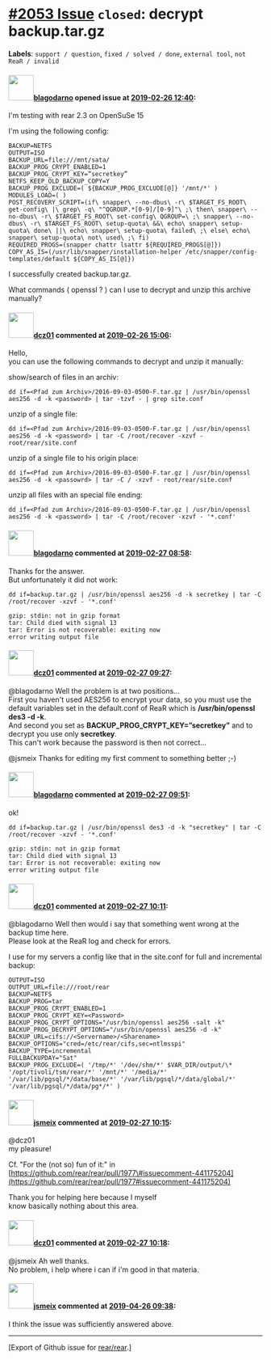 [\#2053 Issue](https://github.com/rear/rear/issues/2053) `closed`: decrypt backup.tar.gz
========================================================================================

**Labels**: `support / question`, `fixed / solved / done`,
`external tool`, `not ReaR / invalid`

#### <img src="https://avatars.githubusercontent.com/u/20791244?v=4" width="50">[blagodarno](https://github.com/blagodarno) opened issue at [2019-02-26 12:40](https://github.com/rear/rear/issues/2053):

I'm testing with rear 2.3 on OpenSuSe 15

I'm using the following config:

    BACKUP=NETFS
    OUTPUT=ISO
    BACKUP_URL=file:///mnt/sata/
    BACKUP_PROG_CRYPT_ENABLED=1 
    BACKUP_PROG_CRYPT_KEY=”secretkey”
    NETFS_KEEP_OLD_BACKUP_COPY=Y
    BACKUP_PROG_EXCLUDE=( ${BACKUP_PROG_EXCLUDE[@]} '/mnt/*' ) 
    MODULES_LOAD=( )                                                                                                       
    POST_RECOVERY_SCRIPT=(if\ snapper\ --no-dbus\ -r\ $TARGET_FS_ROOT\ get-config\ |\ grep\ -q\ "^QGROUP.*[0-9]/[0-9]"\ ;\ then\ snapper\ --no-dbus\ -r\ $TARGET_FS_ROOT\ set-config\ QGROUP=\ ;\ snapper\ --no-dbus\ -r\ $TARGET_FS_ROOT\ setup-quota\ &&\ echo\ snapper\ setup-quota\ done\ ||\ echo\ snapper\ setup-quota\ failed\ ;\ else\ echo\ snapper\ setup-quota\ not\ used\ ;\ fi)                                                                                                    
    REQUIRED_PROGS=(snapper chattr lsattr ${REQUIRED_PROGS[@]})                                                            
    COPY_AS_IS=(/usr/lib/snapper/installation-helper /etc/snapper/config-templates/default ${COPY_AS_IS[@]})               

I successfully created backup.tar.gz.

What commands ( openssl ? ) can I use to decrypt and unzip this archive
manually?

#### <img src="https://avatars.githubusercontent.com/u/20817288?v=4" width="50">[dcz01](https://github.com/dcz01) commented at [2019-02-26 15:06](https://github.com/rear/rear/issues/2053#issuecomment-467473767):

Hello,  
you can use the following commands to decrypt and unzip it manually:

show/search of files in an archiv:

    dd if=<Pfad zum Archiv>/2016-09-03-0500-F.tar.gz | /usr/bin/openssl aes256 -d -k <password> | tar -tzvf - | grep site.conf

unzip of a single file:

    dd if=<Pfad zum Archiv>/2016-09-03-0500-F.tar.gz | /usr/bin/openssl aes256 -d -k <password> | tar -C /root/recover -xzvf - root/rear/site.conf

unzip of a single file to his origin place:

    dd if=<Pfad zum Archiv>/2016-09-03-0500-F.tar.gz | /usr/bin/openssl aes256 -d -k <passowrd> | tar -C / -xzvf - root/rear/site.conf

unzip all files with an special file ending:

    dd if=<Pfad zum Archiv>/2016-09-03-0500-F.tar.gz | /usr/bin/openssl aes256 -d -k <password> | tar -C /root/recover -xzvf - '*.conf'

#### <img src="https://avatars.githubusercontent.com/u/20791244?v=4" width="50">[blagodarno](https://github.com/blagodarno) commented at [2019-02-27 08:58](https://github.com/rear/rear/issues/2053#issuecomment-467779174):

Thanks for the answer.  
But unfortunately it did not work:

    dd if=backup.tar.gz | /usr/bin/openssl aes256 -d -k secretkey | tar -C /root/recover -xzvf - '*.conf'

    gzip: stdin: not in gzip format
    tar: Child died with signal 13
    tar: Error is not recoverable: exiting now
    error writing output file

#### <img src="https://avatars.githubusercontent.com/u/20817288?v=4" width="50">[dcz01](https://github.com/dcz01) commented at [2019-02-27 09:27](https://github.com/rear/rear/issues/2053#issuecomment-467788981):

@blagodarno Well the problem is at two positions...  
First you haven't used AES256 to encrypt your data, so you must use the
default variables set in the default.conf of ReaR which is
**/usr/bin/openssl des3 -d -k**.  
And second you set as **BACKUP\_PROG\_CRYPT\_KEY=”secretkey”** and to
decrypt you use only **secretkey**.  
This can't work because the password is then not correct...

@jsmeix Thanks for editing my first comment to something better ;-)

#### <img src="https://avatars.githubusercontent.com/u/20791244?v=4" width="50">[blagodarno](https://github.com/blagodarno) commented at [2019-02-27 09:51](https://github.com/rear/rear/issues/2053#issuecomment-467797002):

ok!

    dd if=backup.tar.gz | /usr/bin/openssl des3 -d -k "secretkey" | tar -C /root/recover -xzvf - '*.conf'

    gzip: stdin: not in gzip format
    tar: Child died with signal 13
    tar: Error is not recoverable: exiting now
    error writing output file

#### <img src="https://avatars.githubusercontent.com/u/20817288?v=4" width="50">[dcz01](https://github.com/dcz01) commented at [2019-02-27 10:11](https://github.com/rear/rear/issues/2053#issuecomment-467803953):

@blagodarno Well then would i say that something went wrong at the
backup time here.  
Please look at the ReaR log and check for errors.

I use for my servers a config like that in the site.conf for full and
incremental backup:

    OUTPUT=ISO
    OUTPUT_URL=file:///root/rear
    BACKUP=NETFS
    BACKUP_PROG=tar
    BACKUP_PROG_CRYPT_ENABLED=1
    BACKUP_PROG_CRYPT_KEY=<Password>
    BACKUP_PROG_CRYPT_OPTIONS="/usr/bin/openssl aes256 -salt -k"
    BACKUP_PROG_DECRYPT_OPTIONS="/usr/bin/openssl aes256 -d -k"
    BACKUP_URL=cifs://<Servername>/<Sharename>
    BACKUP_OPTIONS="cred=/etc/rear/cifs,sec=ntlmsspi"
    BACKUP_TYPE=incremental
    FULLBACKUPDAY="Sat"
    BACKUP_PROG_EXCLUDE=( '/tmp/*' '/dev/shm/*' $VAR_DIR/output/\* '/opt/tivoli/tsm/rear/*' '/mnt/*' '/media/*' '/var/lib/pgsql/*/data/base/*' '/var/lib/pgsql/*/data/global/*' '/var/lib/pgsql/*/data/pg*/*' )

#### <img src="https://avatars.githubusercontent.com/u/1788608?u=925fc54e2ce01551392622446ece427f51e2f0ce&v=4" width="50">[jsmeix](https://github.com/jsmeix) commented at [2019-02-27 10:15](https://github.com/rear/rear/issues/2053#issuecomment-467805076):

@dcz01  
my pleasure!

Cf. "For the (not so) fun of it:" in  
[https://github.com/rear/rear/pull/1977\#issuecomment-441175204](https://github.com/rear/rear/pull/1977#issuecomment-441175204)

Thank you for helping here because I myself  
know basically nothing about this area.

#### <img src="https://avatars.githubusercontent.com/u/20817288?v=4" width="50">[dcz01](https://github.com/dcz01) commented at [2019-02-27 10:18](https://github.com/rear/rear/issues/2053#issuecomment-467805976):

@jsmeix Ah well thanks.  
No problem, i help where i can if i'm good in that materia.

#### <img src="https://avatars.githubusercontent.com/u/1788608?u=925fc54e2ce01551392622446ece427f51e2f0ce&v=4" width="50">[jsmeix](https://github.com/jsmeix) commented at [2019-04-26 09:38](https://github.com/rear/rear/issues/2053#issuecomment-486996167):

I think the issue was sufficiently answered above.

------------------------------------------------------------------------

\[Export of Github issue for
[rear/rear](https://github.com/rear/rear).\]
